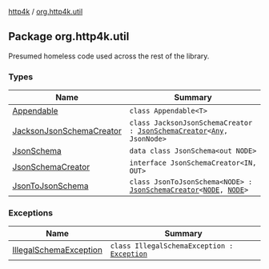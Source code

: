 [http4k](../index.md) / [org.http4k.util](./index.md)

## Package org.http4k.util

Presumed homeless code used across the rest of the library.

### Types

| Name | Summary |
|---|---|
| [Appendable](-appendable/index.md) | `class Appendable<T>` |
| [JacksonJsonSchemaCreator](-jackson-json-schema-creator/index.md) | `class JacksonJsonSchemaCreator : `[`JsonSchemaCreator`](-json-schema-creator/index.md)`<`[`Any`](https://kotlinlang.org/api/latest/jvm/stdlib/kotlin/-any/index.html)`, JsonNode>` |
| [JsonSchema](-json-schema/index.md) | `data class JsonSchema<out NODE>` |
| [JsonSchemaCreator](-json-schema-creator/index.md) | `interface JsonSchemaCreator<IN, OUT>` |
| [JsonToJsonSchema](-json-to-json-schema/index.md) | `class JsonToJsonSchema<NODE> : `[`JsonSchemaCreator`](-json-schema-creator/index.md)`<`[`NODE`](-json-to-json-schema/index.md#NODE)`, `[`NODE`](-json-to-json-schema/index.md#NODE)`>` |

### Exceptions

| Name | Summary |
|---|---|
| [IllegalSchemaException](-illegal-schema-exception/index.md) | `class IllegalSchemaException : `[`Exception`](https://kotlinlang.org/api/latest/jvm/stdlib/kotlin/-exception/index.html) |
